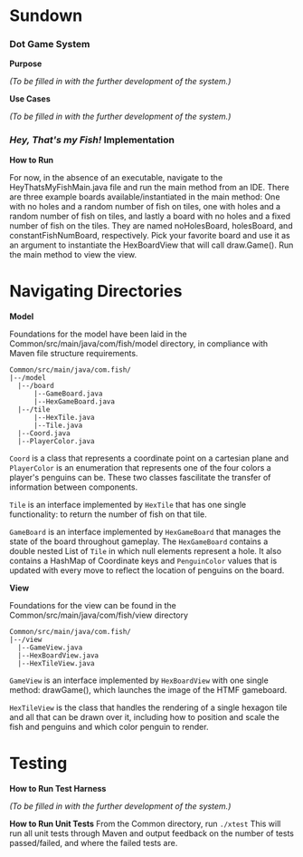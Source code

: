 # Sundown

<h3>Dot Game System</h3>
<b>Purpose</b>
<p><i>(To be filled in with the further development of the system.)</i></p>
<b>Use Cases</b>
<p><i>(To be filled in with the further development of the system.)</i></p>

<h3><i>Hey, That's my Fish!</i> Implementation</h3>
<b>How to Run</b>
<p>For now, in the absence of an executable, navigate to the HeyThatsMyFishMain.java file and run the main method from an IDE. There are three example boards available/instantiated in the main method: One with no holes and a random number of fish on tiles, one with holes and a random number of fish on tiles, and lastly a board with no holes and a fixed number of fish on the tiles. They are named noHolesBoard, holesBoard, and constantFishNumBoard, respectively. Pick your favorite board and use it as an argument to instantiate the HexBoardView that will call draw.Game(). Run the main method to view the view.</p>

# Navigating Directories 
  <b>Model</b>
    <p>Foundations for the model have been laid in the Common/src/main/java/com/fish/model directory, in compliance with Maven file structure requirements.</p>

```
Common/src/main/java/com.fish/
|--/model
  |--/board
      |--GameBoard.java
      |--HexGameBoard.java
  |--/tile
      |--HexTile.java
      |--Tile.java
  |--Coord.java
  |--PlayerColor.java
```

`Coord` is a class that represents a coordinate point on a cartesian plane and `PlayerColor` is an enumeration that represents one of the four colors a player's penguins can be. These two classes fascilitate the transfer of information between components.

`Tile` is an interface implemented by `HexTile` that has one single functionality: to return the number of fish on that tile.

`GameBoard` is an interface implemented by `HexGameBoard` that manages the state of the board throughout gameplay. The `HexGameBoard` contains a double nested List of `Tile` in which null elements represent a hole. It also contains a HashMap of Coordinate keys and `PenguinColor` values that is updated with every move to reflect the location of penguins on the board.

<b>View</b>
  <p>Foundations for the view can be found in the Common/src/main/java/com/fish/view directory</p>

```
Common/src/main/java/com.fish/
|--/view
  |--GameView.java
  |--HexBoardView.java
  |--HexTileView.java
```

`GameView` is an interface implemented by `HexBoardView` with one single method: drawGame(), which launches the image of the HTMF gameboard. 

`HexTileView` is the class that handles the rendering of a single hexagon tile and all that can be drawn over it, including how to position and scale the fish and penguins and which color penguin to render. 

# Testing
<b>How to Run Test Harness</b>
<p><i>(To be filled in with the further development of the system.)</i></p>

<b>How to Run Unit Tests</b>
From the Common directory, run `./xtest`
This will run all unit tests through Maven and output feedback on the number of tests passed/failed, and where the failed tests are. 
